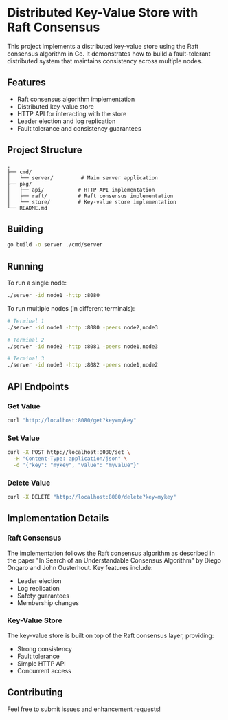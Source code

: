 # Distributed Key-Value Store with Raft Consensus

This project implements a distributed key-value store using the Raft consensus algorithm in Go. It demonstrates how to build a fault-tolerant distributed system that maintains consistency across multiple nodes.

## Features

- Raft consensus algorithm implementation
- Distributed key-value store
- HTTP API for interacting with the store
- Leader election and log replication
- Fault tolerance and consistency guarantees

## Project Structure

```
.
├── cmd/
│   └── server/         # Main server application
├── pkg/
│   ├── api/           # HTTP API implementation
│   ├── raft/          # Raft consensus implementation
│   └── store/         # Key-value store implementation
└── README.md
```

## Building

```bash
go build -o server ./cmd/server
```

## Running

To run a single node:

```bash
./server -id node1 -http :8080
```

To run multiple nodes (in different terminals):

```bash
# Terminal 1
./server -id node1 -http :8080 -peers node2,node3

# Terminal 2
./server -id node2 -http :8081 -peers node1,node3

# Terminal 3
./server -id node3 -http :8082 -peers node1,node2
```

## API Endpoints

### Get Value
```bash
curl "http://localhost:8080/get?key=mykey"
```

### Set Value
```bash
curl -X POST http://localhost:8080/set \
  -H "Content-Type: application/json" \
  -d '{"key": "mykey", "value": "myvalue"}'
```

### Delete Value
```bash
curl -X DELETE "http://localhost:8080/delete?key=mykey"
```

## Implementation Details

### Raft Consensus

The implementation follows the Raft consensus algorithm as described in the paper "In Search of an Understandable Consensus Algorithm" by Diego Ongaro and John Ousterhout. Key features include:

- Leader election
- Log replication
- Safety guarantees
- Membership changes

### Key-Value Store

The key-value store is built on top of the Raft consensus layer, providing:

- Strong consistency
- Fault tolerance
- Simple HTTP API
- Concurrent access

## Contributing

Feel free to submit issues and enhancement requests! 